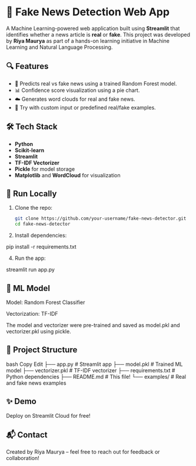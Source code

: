# 📰 Fake News Detection Web App

A Machine Learning-powered web application built using **Streamlit** that identifies whether a news article is **real** or **fake**. This project was developed by **Riya Maurya** as part of a hands-on learning initiative in Machine Learning and Natural Language Processing.

## 🔍 Features

- 🧠 Predicts real vs fake news using a trained Random Forest model.
- 📊 Confidence score visualization using a pie chart.
- ☁️ Generates word clouds for real and fake news.
- 📝 Try with custom input or predefined real/fake examples.

## 🛠️ Tech Stack

- **Python**
- **Scikit-learn**
- **Streamlit**
- **TF-IDF Vectorizer**
- **Pickle** for model storage
- **Matplotlib** and **WordCloud** for visualization

## 🚀 Run Locally

1. Clone the repo:
   ```bash
   git clone https://github.com/your-username/fake-news-detector.git
   cd fake-news-detector
   
2. Install dependencies:

pip install -r requirements.txt

4. Run the app:
   
streamlit run app.py

## 🧠 ML Model
Model: Random Forest Classifier

Vectorization: TF-IDF

The model and vectorizer were pre-trained and saved as model.pkl and vectorizer.pkl using pickle.

## 📁 Project Structure
bash
Copy
Edit
├── app.py               # Streamlit app
├── model.pkl            # Trained ML model
├── vectorizer.pkl       # TF-IDF vectorizer
├── requirements.txt     # Python dependencies
├── README.md            # This file!
└── examples/            # Real and fake news examples

## ✨ Demo
Deploy on Streamlit Cloud for free!

## 📬 Contact
Created by Riya Maurya – feel free to reach out for feedback or collaboration!

